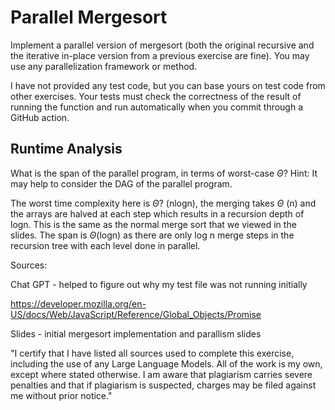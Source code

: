 # Parallel Mergesort

Implement a parallel version of mergesort (both the original recursive and the
iterative in-place version from a previous exercise are fine). You may use any
parallelization framework or method.

I have not provided any test code, but you can base yours on test code from
other exercises. Your tests must check the correctness of the result of running
the function and run automatically when you commit through a GitHub action.

## Runtime Analysis

What is the span of the parallel program, in terms of worst-case $\Theta$? Hint:
It may help to consider the DAG of the parallel program.

The worst time complexity here is $\Theta$? (nlogn), the merging takes $\Theta$ (n) and the arrays are halved at each step which results in a recursion depth of logn. This is the same as the normal merge sort that we viewed in the slides. The span is $\Theta$(logn) as there are only log n merge steps in the recursion tree with each level done in parallel. 


Sources:

Chat GPT - helped to figure out why my test file was not running initially

https://developer.mozilla.org/en-US/docs/Web/JavaScript/Reference/Global_Objects/Promise 

Slides -  initial mergesort implementation and parallism slides 

"I certify that I have listed all sources used to complete this exercise, including the use of any Large Language Models. All of the work is my own, except where stated otherwise. I am aware that plagiarism carries severe penalties and that if plagiarism is suspected, charges may be filed against me without prior notice."
